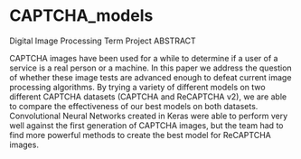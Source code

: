 # CAPTCHA_models
Digital Image Processing Term Project
ABSTRACT

CAPTCHA images have been used for a while to determine if a user of a service is a real person or a machine. In this paper we address the question of whether these image tests are advanced enough to defeat current image processing algorithms. By trying a variety of different models on two different CAPTCHA datasets (CAPTCHA and ReCAPTCHA v2), we are able to compare the effectiveness of our best models on both datasets. Convolutional Neural Networks created in Keras were able to perform very well against the first generation of CAPTCHA images, but the team had to find more powerful methods to create the best model for ReCAPTCHA images.
